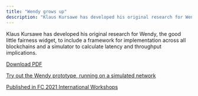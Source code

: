 ```yaml
---
title: "Wendy grows up"
description: "Klaus Kursawe has developed his original research for Wendy, the good little fairness widget, to include a framework for implementation across all blockchains and a simulator to calculate latency and throughput implications."
---
```


<p>Klaus Kursawe has developed his original research for Wendy, the good little fairness widget, to include a framework for implementation across all blockchains and a simulator to calculate latency and throughput implications.</p>
<p><a href="/papers/Wendy_Grows_Up.pdf" target="_blank">Download PDF</a></p>
<p><a href="https://github.com/vegaprotocol/wendy/" target="_blank">Try out the Wendy prototype, running on a simulated network</a></p>
<p><a href="https://link.springer.com/chapter/10.1007/978-3-662-63958-0_17" target="_blank">Published in FC 2021 International Workshops</a></p>
